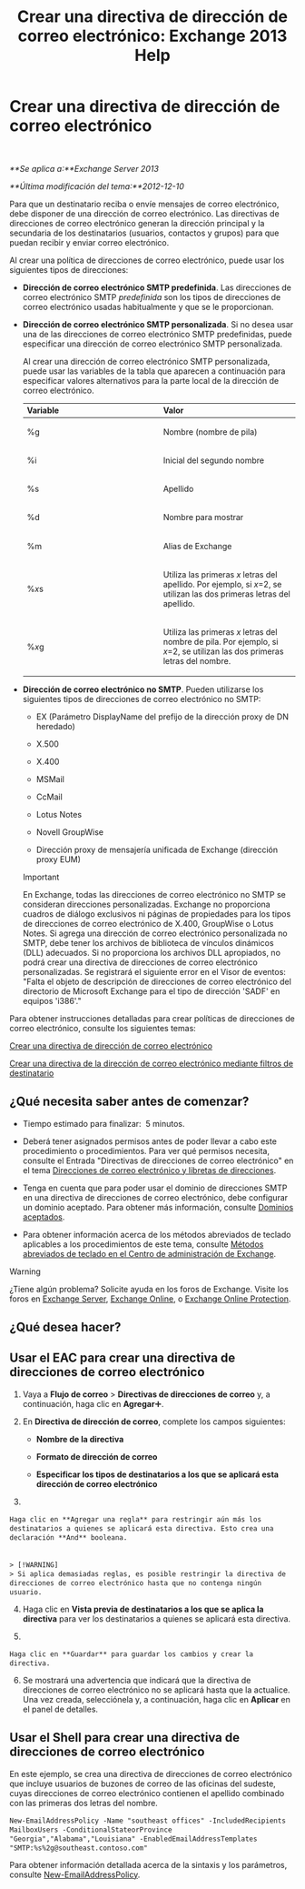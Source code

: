 ﻿---
title: 'Crear una directiva de dirección de correo electrónico: Exchange 2013 Help'
TOCTitle: Crear una directiva de dirección de correo electrónico
ms:assetid: eb2bf42e-2058-4e17-85d5-97546433b40a
ms:mtpsurl: https://technet.microsoft.com/es-es/library/Bb125137(v=EXCHG.150)
ms:contentKeyID: 49895992
ms.date: 05/22/2018
mtps_version: v=EXCHG.150
f1_keywords:
- Microsoft.Exchange.Management.SnapIn.Esm.OrganizationConfiguration.NewEmailAddressPolicyWizardForm.EmailAddressPolicyIntroductionPage
ms.translationtype: MT
---

# Crear una directiva de dirección de correo electrónico

 

_**Se aplica a:**Exchange Server 2013_

_**Última modificación del tema:**2012-12-10_

Para que un destinatario reciba o envíe mensajes de correo electrónico, debe disponer de una dirección de correo electrónico. Las directivas de direcciones de correo electrónico generan la dirección principal y la secundaria de los destinatarios (usuarios, contactos y grupos) para que puedan recibir y enviar correo electrónico.

Al crear una política de direcciones de correo electrónico, puede usar los siguientes tipos de direcciones:

  - **Dirección de correo electrónico SMTP predefinida**. Las direcciones de correo electrónico SMTP *predefinida* son los tipos de direcciones de correo electrónico usadas habitualmente y que se le proporcionan.

  - **Dirección de correo electrónico SMTP personalizada**. Si no desea usar una de las direcciones de correo electrónico SMTP predefinidas, puede especificar una dirección de correo electrónico SMTP personalizada.
    
    Al crear una dirección de correo electrónico SMTP personalizada, puede usar las variables de la tabla que aparecen a continuación para especificar valores alternativos para la parte local de la dirección de correo electrónico.
    
    
    <table>
    <colgroup>
    <col style="width: 50%" />
    <col style="width: 50%" />
    </colgroup>
    <thead>
    <tr class="header">
    <th>Variable</th>
    <th>Valor</th>
    </tr>
    </thead>
    <tbody>
    <tr class="odd">
    <td><p>%g</p></td>
    <td><p>Nombre (nombre de pila)</p></td>
    </tr>
    <tr class="even">
    <td><p>%i</p></td>
    <td><p>Inicial del segundo nombre</p></td>
    </tr>
    <tr class="odd">
    <td><p>%s</p></td>
    <td><p>Apellido</p></td>
    </tr>
    <tr class="even">
    <td><p>%d</p></td>
    <td><p>Nombre para mostrar</p></td>
    </tr>
    <tr class="odd">
    <td><p>%m</p></td>
    <td><p>Alias de Exchange</p></td>
    </tr>
    <tr class="even">
    <td><p>%<em>x</em>s</p></td>
    <td><p>Utiliza las primeras <em>x</em> letras del apellido. Por ejemplo, si <em>x</em>=2, se utilizan las dos primeras letras del apellido.</p></td>
    </tr>
    <tr class="odd">
    <td><p>%<em>x</em>g</p></td>
    <td><p>Utiliza las primeras <em>x</em> letras del nombre de pila. Por ejemplo, si <em>x</em>=2, se utilizan las dos primeras letras del nombre.</p></td>
    </tr>
    </tbody>
    </table>


  - **Dirección de correo electrónico no SMTP**. Pueden utilizarse los siguientes tipos de direcciones de correo electrónico no SMTP:
    
      - EX (Parámetro DisplayName del prefijo de la dirección proxy de DN heredado)
    
      - X.500
    
      - X.400
    
      - MSMail
    
      - CcMail
    
      - Lotus Notes
    
      - Novell GroupWise
    
      - Dirección proxy de mensajería unificada de Exchange (dirección proxy EUM)
    

    > [!IMPORTANT]
    > En Exchange, todas las direcciones de correo electrónico no SMTP se consideran direcciones personalizadas. Exchange no proporciona cuadros de diálogo exclusivos ni páginas de propiedades para los tipos de direcciones de correo electrónico de X.400, GroupWise o Lotus Notes. Si agrega una dirección de correo electrónico personalizada no SMTP, debe tener los archivos de biblioteca de vínculos dinámicos (DLL) adecuados. Si no proporciona los archivos DLL apropiados, no podrá crear una directiva de direcciones de correo electrónico personalizadas. Se registrará el siguiente error en el Visor de eventos: "Falta el objeto de descripción de direcciones de correo electrónico del directorio de Microsoft Exchange para el tipo de dirección 'SADF' en equipos 'i386'."



Para obtener instrucciones detalladas para crear políticas de direcciones de correo electrónico, consulte los siguientes temas:

[Crear una directiva de dirección de correo electrónico](create-an-email-address-policy-exchange-2013-help.md)

[Crear una directiva de la dirección de correo electrónico mediante filtros de destinatario](create-an-email-address-policy-by-using-recipient-filters-exchange-2013-help.md)

## ¿Qué necesita saber antes de comenzar?

  - Tiempo estimado para finalizar:  5 minutos.

  - Deberá tener asignados permisos antes de poder llevar a cabo este procedimiento o procedimientos. Para ver qué permisos necesita, consulte el Entrada "Directivas de direcciones de correo electrónico" en el tema [Direcciones de correo electrónico y libretas de direcciones](email-addresses-and-address-books-exchange-2013-help.md).

  - Tenga en cuenta que para poder usar el dominio de direcciones SMTP en una directiva de direcciones de correo electrónico, debe configurar un dominio aceptado. Para obtener más información, consulte [Dominios aceptados](accepted-domains-exchange-2013-help.md).

  - Para obtener información acerca de los métodos abreviados de teclado aplicables a los procedimientos de este tema, consulte [Métodos abreviados de teclado en el Centro de administración de Exchange](keyboard-shortcuts-in-the-exchange-admin-center-exchange-online-protection-help.md).


> [!WARNING]
> ¿Tiene algún problema? Solicite ayuda en los foros de Exchange. Visite los foros en <A href="https://go.microsoft.com/fwlink/p/?linkid=60612">Exchange Server</A>, <A href="https://go.microsoft.com/fwlink/p/?linkid=267542">Exchange Online</A>, o <A href="https://go.microsoft.com/fwlink/p/?linkid=285351">Exchange Online Protection</A>.



## ¿Qué desea hacer?

## Usar el EAC para crear una directiva de direcciones de correo electrónico

1.  Vaya a **Flujo de correo** \> **Directivas de direcciones de correo** y, a continuación, haga clic en **Agregar**![Agregar icono](images/JJ218640.c1e75329-d6d7-4073-a27d-498590bbb558(EXCHG.150).gif "Agregar icono").

2.  En **Directiva de dirección de correo**, complete los campos siguientes:
    
      - **Nombre de la directiva**
    
      - **Formato de dirección de correo**
    
      - **Especificar los tipos de destinatarios a los que se aplicará esta dirección de correo electrónico**

3.  
    
    Haga clic en **Agregar una regla** para restringir aún más los destinatarios a quienes se aplicará esta directiva. Esto crea una declaración **And** booleana.
    

    > [!WARNING]
    > Si aplica demasiadas reglas, es posible restringir la directiva de direcciones de correo electrónico hasta que no contenga ningún usuario.



4.  Haga clic en **Vista previa de destinatarios a los que se aplica la directiva** para ver los destinatarios a quienes se aplicará esta directiva.

5.  
    
    Haga clic en **Guardar** para guardar los cambios y crear la directiva.

6.  Se mostrará una advertencia que indicará que la directiva de direcciones de correo electrónico no se aplicará hasta que la actualice. Una vez creada, selecciónela y, a continuación, haga clic en **Aplicar** en el panel de detalles.

## Usar el Shell para crear una directiva de direcciones de correo electrónico

En este ejemplo, se crea una directiva de direcciones de correo electrónico que incluye usuarios de buzones de correo de las oficinas del sudeste, cuyas direcciones de correo electrónico contienen el apellido combinado con las primeras dos letras del nombre.

    New-EmailAddressPolicy -Name "southeast offices" -IncludedRecipients MailboxUsers -ConditionalStateorProvince "Georgia","Alabama","Louisiana" -EnabledEmailAddressTemplates "SMTP:%s%2g@southeast.contoso.com"

Para obtener información detallada acerca de la sintaxis y los parámetros, consulte [New-EmailAddressPolicy](https://technet.microsoft.com/es-es/library/aa996800\(v=exchg.150\)).


